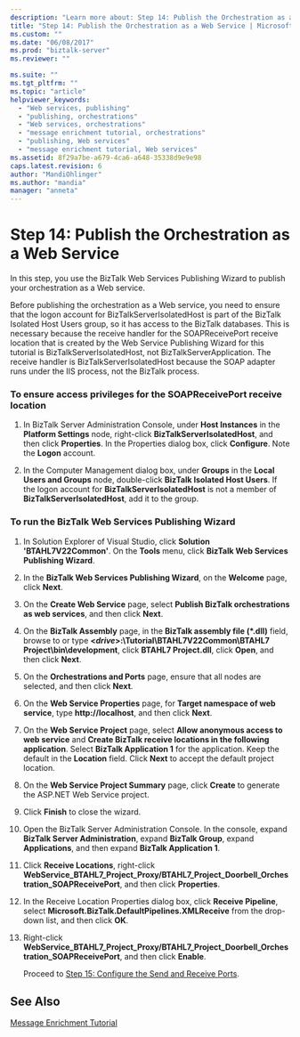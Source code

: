 ```yaml
---
description: "Learn more about: Step 14: Publish the Orchestration as a Web Service"
title: "Step 14: Publish the Orchestration as a Web Service | Microsoft Docs"
ms.custom: ""
ms.date: "06/08/2017"
ms.prod: "biztalk-server"
ms.reviewer: ""

ms.suite: ""
ms.tgt_pltfrm: ""
ms.topic: "article"
helpviewer_keywords: 
  - "Web services, publishing"
  - "publishing, orchestrations"
  - "Web services, orchestrations"
  - "message enrichment tutorial, orchestrations"
  - "publishing, Web services"
  - "message enrichment tutorial, Web services"
ms.assetid: 8f29a7be-a679-4ca6-a648-35338d9e9e98
caps.latest.revision: 6
author: "MandiOhlinger"
ms.author: "mandia"
manager: "anneta"
---
```

# Step 14: Publish the Orchestration as a Web Service
In this step, you use the BizTalk Web Services Publishing Wizard to publish your orchestration as a Web service.  
  
 Before publishing the orchestration as a Web service, you need to ensure that the logon account for BizTalkServerIsolatedHost is part of the BizTalk Isolated Host Users group, so it has access to the BizTalk databases. This is necessary because the receive handler for the SOAPReceivePort receive location that is created by the Web Service Publishing Wizard for this tutorial is BizTalkServerIsolatedHost, not BizTalkServerApplication. The receive handler is BizTalkServerIsolatedHost because the SOAP adapter runs under the IIS process, not the BizTalk process.  
  
### To ensure access privileges for the SOAPReceivePort receive location  
  
1.  In BizTalk Server Administration Console, under **Host Instances** in the **Platform Settings** node, right-click **BizTalkServerIsolatedHost**, and then click **Properties**. In the Properties dialog box, click **Configure**. Note the **Logon** account.  
  
2.  In the Computer Management dialog box, under **Groups** in the **Local Users and Groups** node, double-click **BizTalk Isolated Host Users**. If the logon account for **BizTalkServerIsolatedHost** is not a member of **BizTalkServerIsolatedHost**, add it to the group.  
  
### To run the BizTalk Web Services Publishing Wizard  
  
1. In Solution Explorer of Visual Studio, click **Solution 'BTAHL7V22Common'**. On the **Tools** menu, click **BizTalk Web Services Publishing Wizard**.  
  
2. In the **BizTalk Web Services Publishing Wizard**, on the **Welcome** page, click **Next**.  
  
3. On the **Create Web Service** page, select **Publish BizTalk orchestrations as web services**, and then click **Next**.  
  
4. On the **BizTalk Assembly** page, in the **BizTalk assembly file (\*.dll)** field, browse to or type **\<*drive*\>:\Tutorial\BTAHL7V22Common\BTAHL7 Project\bin\development**, click **BTAHL7 Project.dll**, click **Open**, and then click **Next**.  
  
5. On the **Orchestrations and Ports** page, ensure that all nodes are selected, and then click **Next**.  
  
6. On the **Web Service Properties** page, for **Target namespace of web service**, type **http://localhost**, and then click **Next**.  
  
7. On the **Web Service Project** page, select **Allow anonymous access to web service** and **Create BizTalk receive locations in the following application**. Select **BizTalk Application 1** for the application. Keep the default in the **Location** field. Click **Next** to accept the default project location.  
  
8. On the **Web Service Project Summary** page, click **Create** to generate the ASP.NET Web Service project.  
  
9. Click **Finish** to close the wizard.  
  
10. Open the BizTalk Server Administration Console. In the console, expand **BizTalk Server Administration**, expand **BizTalk Group**, expand **Applications**, and then expand **BizTalk Application 1**.  
  
11. Click **Receive Locations**, right-click **WebService_BTAHL7_Project_Proxy/BTAHL7_Project_Doorbell_Orchestration_SOAPReceivePort**, and then click **Properties**.  
  
12. In the Receive Location Properties dialog box, click **Receive Pipeline**, select **Microsoft.BizTalk.DefaultPipelines.XMLReceive** from the drop-down list, and then click **OK**.  
  
13. Right-click **WebService_BTAHL7_Project_Proxy/BTAHL7_Project_Doorbell_Orchestration_SOAPReceivePort**, and then click **Enable**.  
  
    Proceed to [Step 15: Configure the Send and Receive Ports](../../adapters-and-accelerators/accelerator-hl7/step-15-configure-the-send-and-receive-ports.md).  
  
## See Also  
 [Message Enrichment Tutorial](../../adapters-and-accelerators/accelerator-hl7/message-enrichment-tutorial.md)
